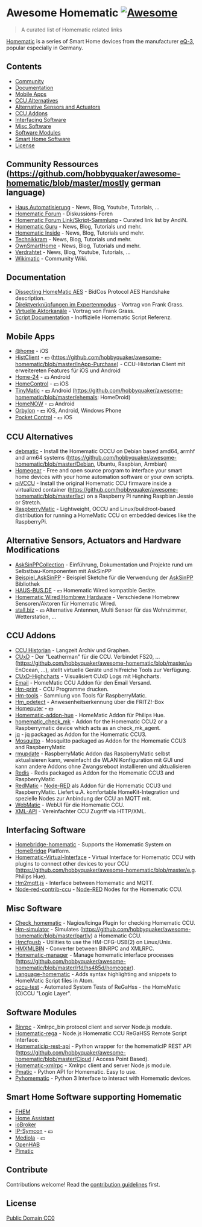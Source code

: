 # Awesome Homematic [![Awesome](https://cdn.rawgit.com/sindresorhus/awesome/d7305f38d29fed78fa85652e3a63e154dd8e8829/media/badge.svg)](https://github.com/sindresorhus/awesome)

> A curated list of Homematic related links

[Homematic](https://www.homematic.com/) is a series of Smart Home devices from the manufacturer [eQ-3](https://www.eq-3.de), popular especially in Germany.


## Contents

- [Community](#community)
- [Documentation](#documentation)
- [Mobile Apps](#mobile-apps)
- [CCU Alternatives](#ccu-alternatives)
- [Alternative Sensors and Actuators](#alternative-sensors-and-actuators)
- [CCU Addons](#ccu-addons)
- [Interfacing Software](#interfacing-software)
- [Misc Software](#misc-software)
- [Software Modules](#software-modules)
- [Smart Home Software](#smart-home-software-supporting-homematic)
- [License](https://github.com/hobbyquaker/awesome-homematic/blob/master/License)


## Community Ressources (https://github.com/hobbyquaker/awesome-homematic/blob/master/mostly german language)

* [Haus Automatisierung](https://haus-automatisierung.com/) - News, Blog, Youtube, Tutorials, ...
* [Homematic Forum](https://homematic-forum.de/forum/) - Diskussions-Foren
* [Homematic Forum Link/Skript-Sammlung](https://homematic-forum.de/forum/viewtopic.php?f=26&t=27907) - Curated link list by AndiN.
* [Homematic Guru](https://homematic-guru.de/) - News, Blog, Tutorials und mehr.
* [Homematic Inside](https://www.homematic-inside.de/) - News, Blog, Tutorials und mehr.
* [Technikkram](https://technikkram.net) - News, Blog, Tutorials und mehr.
* [OwnSmartHome](https://ownsmarthome.de/category/homematic/) - News, Blog, Tutorials und mehr.
* [Verdrahtet](https://www.verdrahtet.info/) - News, Blog, Youtube, Tutorials, ...
* [Wikimatic](http://www.wikimatic.de/wiki/Hauptseite) - Community Wiki.


## Documentation

* [Dissecting HomeMatic AES](https://git.zerfleddert.de/hmcfgusb/AES/) - BidCos Protocol AES Handshake description.
* [Direktverknüpfungen im Expertenmodus](https://www.youtube.com/watch?v=1B4iwtK1Rmo) - Vortrag von Frank Grass.
* [Virtuelle Aktorkanäle](https://www.youtube.com/watch?v=Cwxwtig6Q1I) - Vortrag von Frank Grass.
* [Script Documentation](http://www.wikimatic.de/wiki/Script_Dokumentation) - Inoffizielle Homematic Script Referenz.

## Mobile Apps

* [@home](http://www.athomeapp.de/) - iOS
* [HistClient](https://github.com/hobbyquaker/awesome-homematic/blob/master/https://www.sa-com.de/smarthome-special/histclient-handbuch/) - 💵 (https://github.com/hobbyquaker/awesome-homematic/blob/master/inApp-Purchase) - CCU-Historian Client mit erweitereten Features für iOS und Android
* [Home-24](http://www.home-24.net/index.php?page=sites/home.php&app=home24) - 💵 Android 
* [HomeControl](http://www.ksquare.de/myhomecontrol/) - 💵 iOS
* [TinyMatic](https://github.com/hobbyquaker/awesome-homematic/blob/master/https://www.tinymatic.de/) - 💵 Android (https://github.com/hobbyquaker/awesome-homematic/blob/master/ehemals: HomeDroid)
* [HomeNOW](http://homenow.at) - 💵 Android
* [Orbylon](https://www.orbylon.de/orbylon) - 💵 iOS, Android, Windows Phone
* [Pocket Control](https://www.penzler.de) - 💵 iOS


## CCU Alternatives

* [debmatic](https://github.com/hobbyquaker/awesome-homematic/blob/master/https://github.com/alexreinert/debmatic) - Install the Homematic OCCU on Debian based amd64, armhf and arm64 systems (https://github.com/hobbyquaker/awesome-homematic/blob/master/Debian, Ubuntu, Raspbian, Armbian)
* [Homegear](https://www.homegear.eu/index.php/Main_Page) - Free and open source program to interface your smart home devices with your home automation software or your own scripts.
* [piVCCU](https://github.com/hobbyquaker/awesome-homematic/blob/master/https://github.com/alexreinert/piVCCU) - Install the original Homematic CCU firmware inside a virtualized container (https://github.com/hobbyquaker/awesome-homematic/blob/master/lxc) on a Raspberry Pi running Raspbian Jessie or Stretch.
* [RaspberryMatic](https://github.com/jens-maus/RaspberryMatic) - Lightweight, OCCU and Linux/buildroot-based distribution for running a HomeMatic CCU on embedded devices like the RaspberryPi.


## Alternative Sensors, Actuators and Hardware Modifications

* [AskSinPPCollection](https://jp112sdl.github.io/AskSinPPCollection/) - Einführung, Dokumentation und Projekte rund um Selbstbau-Komponenten mit AskSinPP
* [Beispiel_AskSinPP](https://github.com/jp112sdl/Beispiel_AskSinPP) - Beispiel Sketche für die Verwendung der [AskSinPP](https://github.com/pa-pa/AskSinPP) Bibliothek
* [HAUS-BUS.DE](http://www.haus-bus.de/) - 💵 Homematic Wired kompatible Geräte.
* [Homematic Wired Hombrew Hardware](https://github.com/jfische) - Verschiedene Homebrew Sensoren/Aktoren für Homematic Wired.
* [stall.biz](https://www.stall.biz/) - 💵 Alternative Antennen, Multi Sensor für das Wohnzimmer, Wetterstation, ...


## CCU Addons

* [CCU Historian](https://ccu-historian.de/) - Langzeit Archiv und Graphen.
* [CUxD](https://github.com/hobbyquaker/awesome-homematic/blob/master/https://www.homematic-inside.de/addons) - Der "Leatherman" für die CCU. Verbindet FS20, ... (https://github.com/hobbyquaker/awesome-homematic/blob/master/💵 EnOcean, ...), stellt virtuelle Geräte und hilfreiche Tools zur Verfügung.
* [CUxD-Highcharts](https://github.com/hobbyquaker/cuxd-highcharts) - Visualisiert CUxD Logs mit Highcharts.
* [Email](https://github.com/jens-maus/hm_email) - HomeMatic CCU Addon für den Email Versand.
* [Hm-print](https://github.com/litti/hm-print) - CCU Programme drucken.
* [Hm-tools](https://github.com/fhetty/hm-tools) - Sammlung von Tools für RaspberryMatic.
* [Hm_pdetect](https://github.com/jens-maus/hm_pdetect) - Anwesenheitserkennung über die FRITZ!-Box
* [Homeputer](https://www.contronics.de/shop/HomeMatic-System/Zentralen-und-Software.html) - 💵
* [Homematic-addon-hue](https://github.com/j-a-n/homematic-addon-hue) - HomeMatic Addon für Philips Hue.
* [homematic_check_mk](https://github.com/alexreinert/homematic_check_mk) - Addon for the Homematic CCU2 or a Raspberrymatic device which acts as an check_mk_agent.
* [jq](https://github.com/hobbyquaker/ccu-addon-jq) - jq packaged as Addon for the Homematic CCU3.
* [Mosquitto](https://github.com/hobbyquaker/ccu-addon-mosquitto) - Mosquitto packaged as Addon for the Homematic CCU3 and RaspberryMatic
* [rmupdate](https://github.com/j-a-n/raspberrymatic-addon-rmupdate) - RaspberryMatic Addon das RaspberryMatic selbst aktualisieren kann, vereinfacht die WLAN Konfiguration mit GUI und kann andere Addons ohne Zwangsreboot installieren und aktualisieren
* [Redis](https://github.com/hobbyquaker/ccu-addon-redis) - Redis packaged as Addon for the Homematic CCU3 and RaspberryMatic
* [RedMatic](https://github.com/HM-RedMatic/RedMatic) - [Node-RED](https://nodered.org/) als Addon für die Homematic CCU3 und RaspberryMatic. Liefert u.A. komfortable HomeKit-Integration und spezielle Nodes zur Anbindung der CCU an MQTT mit.
* [WebMatic](http://webmatic.lmdsoft.de/tiki-index.php) - WebUI für die Homematic CCU.
* [XML-API](https://github.com/hobbyquaker/xml-api) - Vereinfachter CCU Zugriff via HTTP/XML.


## Interfacing Software

* [Homebridge-homematic](https://github.com/thkl/homebridge-homematic) - Supports the Homematic System on [HomeBridge](https://github.com/nfarina/homebridge) Platform.
* [Homematic-Virtual-Interface](https://github.com/hobbyquaker/awesome-homematic/blob/master/https://github.com/thkl/Homematic-Virtual-Interface) - Virtual Interface for Homematic CCU with plugins to connect other devices to your CCU (https://github.com/hobbyquaker/awesome-homematic/blob/master/e.g. Philips Hue).
* [Hm2mqtt.js](https://github.com/hobbyquaker/hm2mqtt.js) - Interface between Homematic and MQTT.
* [Node-red-contrib-ccu](https://github.com/HM-RedMatic/node-red-contrib-ccu) - [Node-RED](https://nodered.org) Nodes for the Homematic CCU.


## Misc Software

* [Check_homematic](https://github.com/hobbyquaker/check_homematic) - Nagios/Icinga Plugin for checking Homematic CCU.
* [Hm-simulator](https://github.com/hobbyquaker/awesome-homematic/blob/master/https://github.com/hobbyquaker/hm-simulator) - Simulates (https://github.com/hobbyquaker/awesome-homematic/blob/master/partly) a Homematic CCU.
* [Hmcfgusb](https://git.zerfleddert.de/cgi-bin/gitweb.cgi/hmcfgusb) - Utilities to use the HM-CFG-USB(2) on Linux/Unix.
* [HMXMLBIN](https://github.com/leonsio/HMXMLBIN) - Converter between BINRPC and XMLRPC.
* [Homematic-manager](https://github.com/hobbyquaker/awesome-homematic/blob/master/https://github.com/hobbyquaker/homematic-manager) - Manage homematic interface processes (https://github.com/hobbyquaker/awesome-homematic/blob/master/rfd/hs485d/homegear).
* [Language-homematic](https://github.com/Ayngush/language-homematic) - Adds syntax highlighting and snippets to HomeMatic Script files in Atom.
* [occu-test](https://github.com/hobbyquaker/occu-test) - Automated System Tests of ReGaHss - the HomeMatic (O)CCU "Logic Layer".

## Software Modules

* [Binrpc](https://github.com/hobbyquaker/binrpc) - Xmlrpc_bin protocol client and server Node.js module.
* [Homematic-rega](https://github.com/hobbyquaker/homematic-rega) - Node.js Homematic CCU ReGaHSS Remote Script Interface.
* [Homematicip-rest-api](https://github.com/hobbyquaker/awesome-homematic/blob/master/https://github.com/coreGreenberet/homematicip-rest-api) - Python wrapper for the homematicIP REST API (https://github.com/hobbyquaker/awesome-homematic/blob/master/Cloud / Access Point Based).
* [Homematic-xmlrpc](https://github.com/hobbyquaker/homematic-xmlrpc) - Xmlrpc client and server Node.js module.
* [Pmatic](https://github.com/LarsMichelsen/pmatic) - Python API for Homematic. Easy to use.
* [Pyhomematic](https://github.com/danielperna84/pyhomematic) - Python 3 Interface to interact with Homematic devices.

## Smart Home Software supporting Homematic

* [FHEM](https://fhem.de/)
* [Home Assistant](https://www.home-assistant.io/)
* [ioBroker](http://www.iobroker.net/?lang=de)
* [IP-Symcon](https://www.symcon.de/) - 💵
* [Mediola](https://www.mediola.com/) - 💵
* [OpenHAB](https://www.openhab.org/)
* [Pimatic](https://pimatic.org/)


## Contribute

Contributions welcome! Read the [contribution guidelines](https://github.com/hobbyquaker/awesome-homematic/blob/master/contributing.md) first.


## License

[Public Domain CC0](http://creativecommons.org/publicdomain/zero/1.0/)
